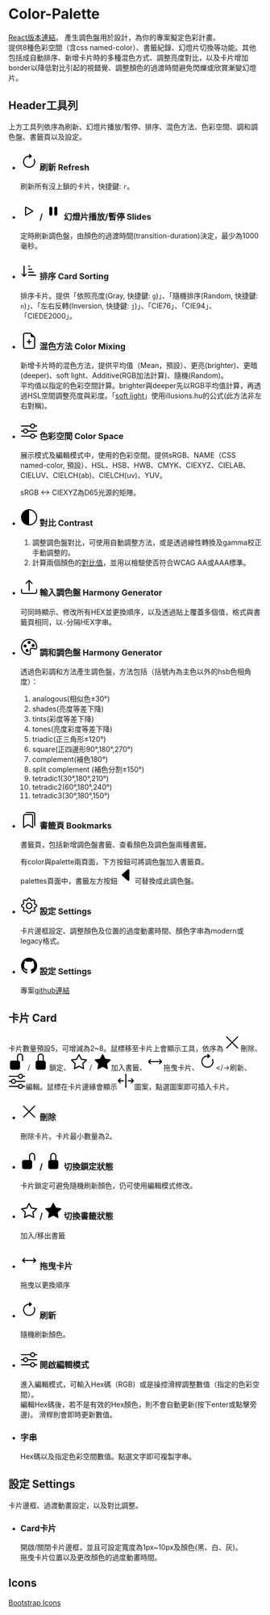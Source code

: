 # Color-Palette
[React版本連結](https://github.com/johnny95731/Color-Palette-React-)。
產生調色盤用於設計，為你的專案擬定色彩計畫。<br>
提供8種色彩空間（含css named-color）、書籤紀錄、幻燈片切換等功能。其他包括成自動排序、新增卡片時的多種混色方式、調整亮度對比，以及卡片增加border以降低對比引起的視錯覺、調整顏色的過渡時間避免閃爍或欣賞漸變幻燈片。

## Header工具列
上方工具列依序為刷新、幻燈片播放/暫停、排序、混色方法、色彩空間、調和調色盤、書籤頁以及設定。

- ### <img style="background:white;padding:1px" src="./src/assets/icons/arrow-clockwise.svg" alt="refresh"/> 刷新 Refresh
  刷新所有沒上鎖的卡片，快捷鍵: `r`。

- ### <img style="background:white;padding:1px" src="./src/assets/icons/play.svg" alt="play"/> / <img style="background:white;padding:1px" src="./src/assets/icons/pause-fill.svg" alt="pause"/> 幻燈片播放/暫停 Slides
  定時刷新調色盤，由顏色的過渡時間(transition-duration)決定，最少為1000毫秒。

- ### <img style="background:white;padding:1px" src="./src/assets/icons/sort-down.svg" alt="sorting"/> 排序 Card Sorting
  排序卡片。提供「依照亮度(Gray, 快捷鍵: `g`)」、「隨機排序(Random, 快捷鍵: `n`)」、「左右反轉(Inversion, 快捷鍵: `j`)」、「CIE76」、「CIE94」、「CIEDE2000」。

- ### <img style="background:white;padding:1px" src="./src/assets/icons/file-earmark-plus.svg" alt="mixing"/> 混色方法 Color Mixing
  新增卡片時的混色方法，提供平均值（Mean，預設）、更亮(brighter)、更暗(deeper)、soft light、Additive(RGB加法計算)、隨機(Random)。<br/>
  平均值以指定的色彩空間計算。brighter與deeper先以RGB平均值計算，再透過HSL空間調整亮度與彩度。「[soft light](https://en.wikipedia.org/wiki/Blend_modes)」使用illusions.hu的公式(此方法非左右對稱)。

- ### <img style="background:white;padding:1px" src="./src/assets/icons/sliders.svg" alt="space"/> 色彩空間 Color Space
  展示模式及編輯模式中，使用的色彩空間。提供sRGB、NAME（CSS named-color, 預設）、HSL、HSB、HWB、CMYK、CIEXYZ、CIELAB、CIELUV、CIELCH(ab)、CIELCH(uv)、YUV。

  sRGB <-> CIEXYZ為D65光源的矩陣。

- ### <img style="background:white;padding:1px" src="./src/assets/icons/circle-half.svg" alt="contrast"/> 對比 Contrast
  1. 調整調色盤對比，可使用自動調整方法，或是透過線性轉換及gamma校正手動調整的。
  2. 計算兩個顏色的[對比值](https://www.w3.org/WAI/WCAG22/Understanding/contrast-minimum.html#dfn-contrast-ratio)，並用以檢驗使否符合WCAG AA或AAA標準。

- ### <img style="background:white;padding:1px" src="./src/assets/icons/upload.svg" alt="bookmarks"/> 輸入調色盤 Harmony Generator
  可同時顯示、修改所有HEX並更換順序，以及透過貼上覆蓋多個值，格式與書籤頁相同，以`-`分隔HEX字串。

- ### <img style="background:white;padding:1px" src="./src/assets/icons/palette.svg" alt="bookmarks"/> 調和調色盤 Harmony Generator
  透過色彩調和方法產生調色盤，方法包括（括號內為主色以外的hsb色相角度）：
    1. analogous(相似色±30°)
    2. shades(亮度等差下降)
    3. tints(彩度等差下降)
    4. tones(亮度彩度等差下降)
    5. triadic(正三角形±120°)
    6. square(正四邊形90°,180°,270°)
    7. complement(補色180°)
    8. split complement (補色分割±150°)
    9. tetradic1(30°,180°,210°)
    10. tetradic2(60°,180°,240°)
    11. tetradic3(30°,180°,150°)

- ### <img style="background:white;padding:1px" src="./src/assets/icons/bookmarks.svg" alt="bookmarks"/> 書籤頁 Bookmarks
  書籤頁，包括新增調色盤書籤、查看顏色及調色盤兩種書籤。

  有color與palette兩頁面，下方按鈕可將調色盤加入書籤頁。<br/>
  palettes頁面中，書籤左方按鈕<img style="background:white;padding:1px" src="./src/assets/icons/caret-left-fill.svg" alt="edit"/>可替換成此調色盤。

- ### <img style="background:white;padding:1px" src="./src/assets/icons/gear.svg" alt="bookmarks"/> 設定 Settings
  卡片邊框設定、調整顏色及位置的過度動畫時間、顏色字串為modern或legacy格式。

- ### <img style="background:white;padding:1px" src="./src/assets/icons/github.svg" alt="github"/> 設定 Settings
  專案[github連結](https://github.com/johnny95731/Color-Palette)



## 卡片 Card
卡片數量預設5，可增減為2~8。鼠標移至卡片上會顯示工具，依序為<img style="background:white;padding:1px" src="./src/assets/icons/x-lg.svg" alt="delete"/>刪除、<img style="background:white;padding:1px" src="./src/assets/icons/unlock-fill.svg" alt="unlock"/> / <img style="background:white;padding:1px" src="./src/assets/icons/lock-fill.svg" alt="lock"/>鎖定、<img style="background:white;padding:1px" src="./src/assets/icons/star.svg" alt="isUnfavorite"/> / <img style="background:white;padding:1px" src="./src/assets/icons/star-fill.svg" alt="isFavorite"/>加入書籤、<img style="background:white;padding:1px" style="background:white;padding:1px" src="./src/assets/icons/arrows.svg" alt="fav"/>拖曳卡片、<img style="background:white;padding:1px" src="./src/assets/icons/arrow-clockwise.svg" alt="refresh"/></->刷新、<img style="background:white;padding:1px" src="./src/assets/icons/sliders.svg" alt="edit"/>編輯。鼠標在卡片邊緣會顯示<img style="background:white;padding:1px" src="./src/assets/icons/arrows-expand-vertical.svg" alt="expand"/>圖案，點選圖案即可插入卡片。

- ### <img style="background:white;padding:1px" src="./src/assets/icons/x-lg.svg" alt="delete"/> 刪除
  刪除卡片。卡片最小數量為2。

- ### <img style="background:white;padding:1px" src="./src/assets/icons/unlock-fill.svg" alt="unlock"/> / <img style="background:white;padding:1px" src="./src/assets/icons/lock-fill.svg" alt="lock"/> 切換鎖定狀態
  卡片鎖定可避免隨機刷新顏色，仍可使用編輯模式修改。

- ### <img style="background:white;padding:1px" src="./src/assets/icons/star.svg" alt="isUnfavorite"/> / <img style="background:white;padding:1px" src="./src/assets/icons/star-fill.svg" alt="isFavorite"/> 切換書籤狀態
  加入/移出書籤

- ### <img style="background:white;padding:1px" src="./src/assets/icons/arrows.svg" alt="fav"/> 拖曳卡片
  拖曳以更換順序

- ### <img style="background:white;padding:1px" src="./src/assets/icons/arrow-clockwise.svg" alt="refresh"/> 刷新
  隨機刷新顏色。

- ### <img style="background:white;padding:1px" src="./src/assets/icons/sliders.svg" alt="edit"/> 開啟編輯模式
  進入編輯模式，可輸入Hex碼（RGB）或是操控滑桿調整數值（指定的色彩空間）。<br/>
  編輯Hex碼後，若不是有效的Hex顏色，則不會自動更新(按下enter或點擊旁邊)。
  滑桿則會即時更新數值。

- ### 字串
  Hex碼以及指定色彩空間數值。點選文字即可複製字串。<br/>

## 設定 Settings
卡片邊框、過渡動畫設定，以及對比調整。
- ### Card卡片
  開啟/關閉卡片邊框，並且可設定寬度為1px~10px及顏色(黑、白、灰)。<br/>
  拖曳卡片位置以及更改顏色的過度動畫時間。<br/>

## Icons
[Bootstrap Icons](https://icons.getbootstrap.com/)
